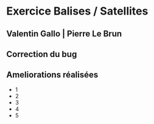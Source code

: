 # Exercice Balises / Satellites
## Valentin Gallo | Pierre Le Brun

## Correction du bug

## Ameliorations réalisées

- 1
- 2
- 3
- 4
- 5

